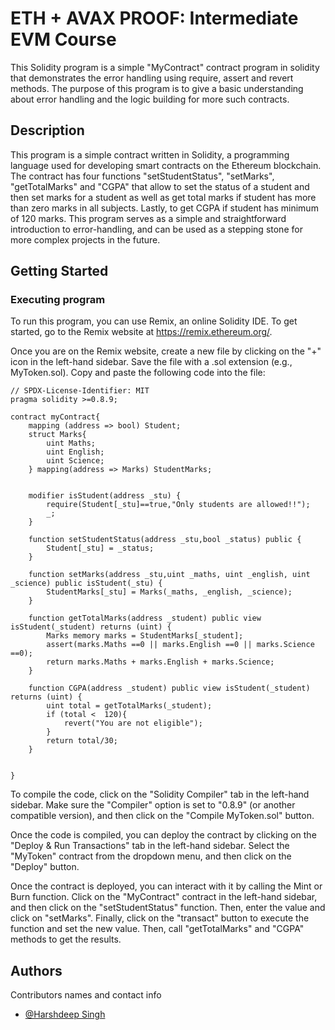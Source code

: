 # ETH + AVAX PROOF: Intermediate EVM Course

This Solidity program is a simple "MyContract" contract program in solidity that demonstrates the error handling using require, assert and revert methods. The purpose of this program is to give a basic understanding about error handling and the logic building for more such contracts.

## Description

This program is a simple contract written in Solidity, a programming language used for developing smart contracts on the Ethereum blockchain. The contract has four functions "setStudentStatus", "setMarks", "getTotalMarks" and "CGPA" that allow to set the status of a student and then set marks for a student as well as get total marks if student has more than zero marks in all subjects. Lastly, to get CGPA if student has minimum of 120 marks. This program serves as a simple and straightforward introduction to error-handling, and can be used as a stepping stone for more complex projects in the future.

## Getting Started

### Executing program

To run this program, you can use Remix, an online Solidity IDE. To get started, go to the Remix website at https://remix.ethereum.org/.

Once you are on the Remix website, create a new file by clicking on the "+" icon in the left-hand sidebar. Save the file with a .sol extension (e.g., MyToken.sol). Copy and paste the following code into the file:
```solidity
// SPDX-License-Identifier: MIT
pragma solidity >=0.8.9;

contract myContract{
    mapping (address => bool) Student;
    struct Marks{
        uint Maths;
        uint English;
        uint Science;
    } mapping(address => Marks) StudentMarks;
    
   
    modifier isStudent(address _stu) {
        require(Student[_stu]==true,"Only students are allowed!!");
        _;
    }

    function setStudentStatus(address _stu,bool _status) public {
        Student[_stu] = _status;
    }
    
    function setMarks(address _stu,uint _maths, uint _english, uint _science) public isStudent(_stu) {
        StudentMarks[_stu] = Marks(_maths, _english, _science);
    }

    function getTotalMarks(address _student) public view isStudent(_student) returns (uint) {
        Marks memory marks = StudentMarks[_student];
        assert(marks.Maths ==0 || marks.English ==0 || marks.Science ==0);
        return marks.Maths + marks.English + marks.Science;
    }
    
    function CGPA(address _student) public view isStudent(_student) returns (uint) {
        uint total = getTotalMarks(_student);
        if (total <  120){
            revert("You are not eligible");
        }
        return total/30;
    }

   
}
```


To compile the code, click on the "Solidity Compiler" tab in the left-hand sidebar. Make sure the "Compiler" option is set to "0.8.9" (or another compatible version), and then click on the "Compile MyToken.sol" button.

Once the code is compiled, you can deploy the contract by clicking on the "Deploy & Run Transactions" tab in the left-hand sidebar. Select the "MyToken" contract from the dropdown menu, and then click on the "Deploy" button.

Once the contract is deployed, you can interact with it by calling the Mint or Burn function. Click on the "MyContract" contract in the left-hand sidebar, and then click on the "setStudentStatus" function. Then, enter the value and click on "setMarks". Finally, click on the "transact" button to execute the function and set the new value. Then, call "getTotalMarks" and "CGPA" methods to get the results.

## Authors

Contributors names and contact info
- [@Harshdeep Singh](https://github.com/Sudo-Harsh-learner)
